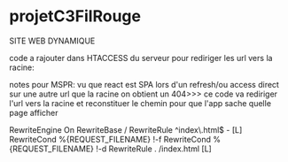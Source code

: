 # projetC3FilRouge
SITE WEB DYNAMIQUE

code a rajouter dans HTACCESS du serveur pour rediriger les url vers la racine:

notes pour MSPR:
vu que react est SPA lors d'un refresh/ou access direct sur une autre url que la racine  on obtient un 404>>> 
ce code va rediriger l'url vers la racine et reconstituer le chemin pour que l'app sache quelle page afficher


<IfModule mod_rewrite.c>
  RewriteEngine On
  RewriteBase /
  RewriteRule ^index\.html$ - [L]
  RewriteCond %{REQUEST_FILENAME} !-f
  RewriteCond %{REQUEST_FILENAME} !-d
  RewriteRule . /index.html [L]
</IfModule>

